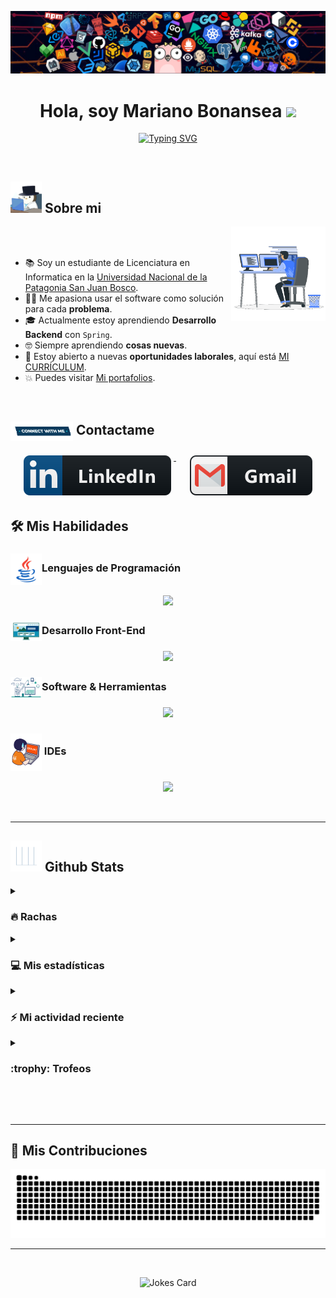 <p align="center"><img src="https://github.com/BonanseaMariano/BonanseaMariano/blob/main/images/Banner.png?raw=true">
<h1 align="center">Hola, soy Mariano Bonansea <img src="https://media.giphy.com/media/hvRJCLFzcasrR4ia7z/giphy.gif" width="35"></h1>
<p align="center">
  <a href="https://git.io/typing-svg"><img src="https://readme-typing-svg.demolab.com?font=Fira+Code&weight=600&size=17&pause=1500&center=true&vCenter=true&width=435&lines=Estudiante+de+Licenciatura+en+Inform%C3%A1tica;Aspirante+a+Desarrollador+Fullstack;Aspirante+a+Desarrollador+de+Apps" alt="Typing SVG" /></a>
</p>

<br>

<p align="center">

</p>

## <img src="https://github.com/BonanseaMariano/BonanseaMariano/blob/main/images/About-me.gif?raw=true" width="50px"> Sobre mi

<img align="right" src="https://github.com/BonanseaMariano/BonanseaMariano/blob/main/images/Right_Side.gif?raw=true" width=30%>

<br><br>
<ul>
  <li>📚 Soy un estudiante de Licenciatura en Informatica en la <a href="https://madryn.unp.edu.ar" target="_blank">Universidad Nacional de la Patagonia San Juan Bosco</a>.</li>
  <li>👨‍💻 Me apasiona usar el software como solución para cada <b>problema</b>.</li>
  <li>🎓 Actualmente estoy aprendiendo <b>Desarrollo Backend</b> con <code>Spring</code>.</li>
  <li>🤓 Siempre aprendiendo <b>cosas nuevas</b>.</li>
  <li>🤔 Estoy abierto a nuevas <b>oportunidades laborales</b>, aquí está <a href="https://github.com/BonanseaMariano/BonanseaMariano/blob/main/Mariano%20Bonansea.pdf" target="_blank">MI CURRÍCULUM</a>.</li>
  <li>💥 Puedes visitar <a href="https://marianobonansea.com" target="_blank">Mi portafolios</a>.</li>
</ul>
<br>

## <img src="https://github.com/BonanseaMariano/BonanseaMariano/blob/main/images/Connect-with-me.gif?raw=true" width="100px" style="vertical-align: middle;" /> Contactame

<p align="center">
	<a href="https://www.linkedin.com/in/mariano-nicolás-bonansea-camaño-1b4346244/" target="_blank">
    <img src="svg/linkedin.svg" alt="linkedin" style="vertical-align:top; margin:6px 4px">
   </a>
    &emsp;
   <a href="mailto:marianobonanseapetrovial@gmail.com" target="_blank">
    <img src="svg/gmail.svg" alt="gmail" style="vertical-align:top; margin:6px 4px">
   </a>
</p>

## 🛠️ Mis Habilidades

### <img src="https://github.com/BonanseaMariano/BonanseaMariano/blob/main/images/Programming_Languages.gif?raw=true" width=50px style="vertical-align: middle;">Lenguajes de Programación

<p align="center">
  <a href="https://skillicons.dev">
    <img src="https://skillicons.dev/icons?i=java,javascript" />
  </a>
</p>

### <img src = "https://github.com/BonanseaMariano/BonanseaMariano/blob/main/images/Front_End.gif?raw=true" width = 50px style="vertical-align: middle;">Desarrollo Front-End

<p align="center">
  <a href="https://skillicons.dev">
    <img src="https://skillicons.dev/icons?i=html,css,bootstrap" />
  </a>
</p>

### <img src = "https://github.com/BonanseaMariano/BonanseaMariano/blob/main/images/Software_Tools.gif?raw=true" width = 50px style="vertical-align: middle;">Software & Herramientas

<p align="center">
  <a href="https://skillicons.dev">
    <img src="https://skillicons.dev/icons?i=git,github,postgresql,mysql,spring,maven" />
  </a>
</p>

### <img src = "https://github.com/BonanseaMariano/BonanseaMariano/blob/main/images/IDEs.gif?raw=true" width = 50px style="vertical-align: middle;"> IDEs

<p align="center">
  <a href="https://skillicons.dev">
    <img src="https://skillicons.dev/icons?i=idea,vscode" />
  </a>
</p>
<br> 

---

## <img src = "https://github.com/BonanseaMariano/BonanseaMariano/blob/main/images/Statistics.gif?raw=true" width = 50px> Github Stats

<details><summary><h3> 🔥 Rachas</h3></summary>

----	

<p align="center">
  <img src="https://github-readme-streak-stats.herokuapp.com/?user=BonanseaMariano&theme=tokyonight&hide_border=true" alt="BonanseaMariano's GitHub Stats" />
</p>

</details>

<details><summary><h3>💻 Mis estadísticas</h3></summary>

----

<p align="center">
    <a href="https://github.com/BonanseaMariano/github-readme-stats">
	    <img alt="BonanseaMariano's Github Stats" src="https://github-readme-stats.vercel.app/api?username=BonanseaMariano&show_icons=true&count_private=true&locale=en&theme=tokyonight&layout=compact" height="230px"/></a>
	    <img alt="BonanseaMariano's Top-Languages" src="https://github-readme-stats.vercel.app/api/top-langs/?username=BonanseaMariano&theme=tokyonight&show_icons=true&hide_border=false&layout=compact" height="230px"/>
    <br/>
</p>
</details>

<details><summary><h3>⚡ Mi actividad reciente</h3></summary>

----

<p align="center">
    <a href="https://github.com/anuraghazra/github-readme-stats">
	    <img alt="BonanseaMariano's Github Stats" src="https://github-readme-activity-graph.vercel.app/graph?username=BonanseaMariano&theme=tokyo-night" height="230px"/></a>
    <br/>
</p>



</details>

<details><summary> <h3> :trophy: Trofeos </h3></summary>

----

<p align="center"><img alt="BonanseaMariano's Github Trophies" src="https://github-profile-trophy.vercel.app/?username=BonanseaMariano&layout=compact&theme=tokyonight&column=4&margin-w=15&margin-h=15"/></p>

</details>

</br></br>

---
## 🐍 Mis Contribuciones
<picture>
  <source
    media="(prefers-color-scheme: dark)"
    srcset="https://raw.githubusercontent.com/platane/snk/output/github-contribution-grid-snake-dark.svg"
  />
  <source
    media="(prefers-color-scheme: light)"
    srcset="https://raw.githubusercontent.com/platane/snk/output/github-contribution-grid-snake.svg"
  />
  <img
    alt="github contribution grid snake animation"
    src="https://raw.githubusercontent.com/platane/snk/output/github-contribution-grid-snake.svg"
  />
</picture>

---
<br>

<p align = "center">
	<img src="https://readme-jokes.vercel.app/api?theme=gradientBlue" alt="Jokes Card" />
</p>
